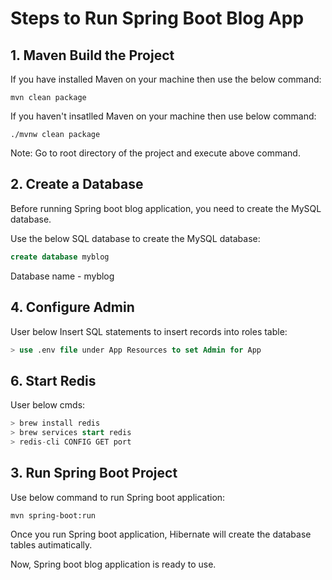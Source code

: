 # Steps to Run Spring Boot Blog App
## 1. Maven Build the Project
If you have installed Maven on your machine then use the below command:
```
mvn clean package
```
If you haven't insatlled Maven on your machine then use below command:
```
./mvnw clean package
 ```
Note: Go to root directory of the project and execute above command.
## 2. Create a Database
Before running Spring boot blog application, you need to create the MySQL database.

Use the below SQL database to create the MySQL database:
 ```sql
 create database myblog
 ```
Database name - myblog
## 4. Configure Admin
User below Insert SQL statements to insert records into roles table:
```sql
> use .env file under App Resources to set Admin for App
```
## 6. Start Redis 
User below cmds:
```sql
> brew install redis
> brew services start redis
> redis-cli CONFIG GET port
```
## 3. Run Spring Boot Project
Use below command to run Spring boot application:
 ```
 mvn spring-boot:run
 ```
Once you run Spring boot application, Hibernate will create the database tables autimatically.

Now, Spring boot blog application is ready to use.
